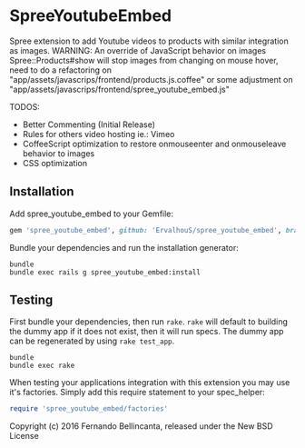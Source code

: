 SpreeYoutubeEmbed
=================

Spree extension to add Youtube videos to products with similar integration as images. WARNING: An override of JavaScript behavior on images Spree::Products#show will stop images from changing on mouse hover, need to do a refactoring on "app/assets/javascrips/frontend/products.js.coffee" or some adjustment on "app/assets/javascrips/frontend/spree_youtube_embed.js" 

TODOS:

- Better Commenting (Initial Release)
- Rules for others video hosting ie.: Vimeo
- CoffeeScript optimization to restore onmouseenter and onmouseleave behavior to images
- CSS optimization

Installation
------------

Add spree_youtube_embed to your Gemfile:

```ruby
gem 'spree_youtube_embed', github: 'ErvalhouS/spree_youtube_embed', branch: '3-0-stable'
```

Bundle your dependencies and run the installation generator:

```shell
bundle
bundle exec rails g spree_youtube_embed:install
```

Testing
-------

First bundle your dependencies, then run `rake`. `rake` will default to building the dummy app if it does not exist, then it will run specs. The dummy app can be regenerated by using `rake test_app`.

```shell
bundle
bundle exec rake
```

When testing your applications integration with this extension you may use it's factories.
Simply add this require statement to your spec_helper:

```ruby
require 'spree_youtube_embed/factories'
```

Copyright (c) 2016 Fernando Bellincanta, released under the New BSD License
